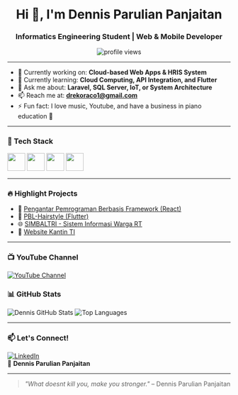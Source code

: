 <h1 align="center">Hi 👋, I'm Dennis Parulian Panjaitan</h1>
<h3 align="center">Informatics Engineering Student | Web & Mobile Developer</h3>

<p align="center">
  <img src="https://komarev.com/ghpvc/?username=DennisParulianPanjaitan&label=Profile%20views&color=0e75b6&style=flat" alt="profile views" />
</p>

---

- 🔭 Currently working on: **Cloud-based Web Apps & HRIS System**
- 🌱 Currently learning: **Cloud Computing, API Integration, and Flutter**
- 💬 Ask me about: **Laravel, SQL Server, IoT, or System Architecture**
- 📫 Reach me at: **drekoraco1@gmail.com**
- ⚡ Fun fact: I love music, Youtube, and have a business in piano education 🎹

---

### 🧰 Tech Stack

<p align="left">
<img src="https://cdn.jsdelivr.net/gh/devicons/devicon/icons/html5/html5-original.svg" width="40" />
<img src="https://cdn.jsdelivr.net/gh/devicons/devicon/icons/css3/css3-original.svg" width="40" />
<img src="https://cdn.jsdelivr.net/gh/devicons/devicon/icons/javascript/javascript-original.svg" width="40" />
<img src="https://cdn.jsdelivr.net/gh/devicons/devicon/icons/flutter/flutter-original.svg" width="40" />
</p>

---

### 🔥 Highlight Projects

- 📘 [Pengantar Pemrograman Berbasis Framework (React)](https://github.com/DennisParulianPanjaitan/-01-Dennis-Parulian-Panjaitan--PENGANTAR-PEMROGRAMAN-BERBASIS-FRAMEWORK-DAN-REACTS)
- 💇 [PBL-Hairstyle (Flutter)](https://github.com/DennisParulianPanjaitan/PBL-Hairstyle)
- 🌐 [SIMBALTRI - Sistem Informasi Warga RT](https://github.com/Drezztopia/SIMBALTRI_by_Adzhail)
- 🍱 [Website Kantin TI](https://github.com/Drezztopia/Walawe_Kantin_TI-2D)

---

### 📺 YouTube Channel
<a href="https://www.youtube.com/@FilosofiHidupStoik" target="_blank">
  <img src="https://img.shields.io/badge/YouTube-%23FF0000.svg?&style=for-the-badge&logo=YouTube&logoColor=white" alt="YouTube Channel" />
</a>


### 📊 GitHub Stats

<p align="left">
  <img src="https://github-readme-stats.vercel.app/api?username=DennisParulianPanjaitan&show_icons=true&theme=radical" alt="Dennis GitHub Stats"/>
  <img src="https://github-readme-stats.vercel.app/api/top-langs/?username=DennisParulianPanjaitan&layout=compact&theme=radical" alt="Top Languages"/>
</p>

---

### 📫 Let's Connect!

[![LinkedIn](https://img.shields.io/badge/LinkedIn-blue?style=flat&logo=linkedin)](https://linkedin.com/in/dennisparulianpanjaitan)  
📧 **Dennis Parulian Panjaitan**

---

> _"What doesnt kill you, make you stronger."_ – Dennis Parulian Panjaitan
